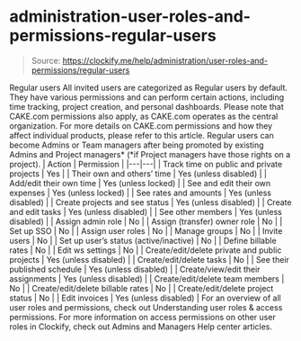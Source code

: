 # administration-user-roles-and-permissions-regular-users

> Source: https://clockify.me/help/administration/user-roles-and-permissions/regular-users

Regular users
All invited users are categorized as Regular users by default. They have various permissions and can perform certain actions, including time tracking, project creation, and personal dashboards.
Please note that CAKE.com permissions also apply, as CAKE.com operates as the central organization. For more details on CAKE.com permissions and how they affect individual products, please refer to this article.
Regular users can become Admins or Team managers after being promoted by existing Admins and Project managers* (*if Project managers have those rights on a project).
| Action | Permission |
|---|---|
| Track time on public and private projects | Yes |
| Their own and others’ time | Yes (unless disabled) |
| Add/edit their own time | Yes (unless locked) |
| See and edit their own expenses | Yes (unless locked) |
| See rates and amounts | Yes (unless disabled) |
| Create projects and see status | Yes (unless disabled) |
| Create and edit tasks | Yes (unless disabled) |
| See other members | Yes (unless disabled) |
| Assign admin role | No |
| Assign (transfer) owner role | No |
| Set up SSO | No |
| Assign user roles | No |
| Manage groups | No |
| Invite users | No |
| Set up user’s status (active/inactive) | No |
| Define billable rates | No |
| Edit ws settings | No |
| Create/edit/delete private and public projects | Yes (unless disabled) |
| Create/edit/delete tasks | No |
| See their published schedule | Yes (unless disabled) |
| Create/view/edit their assignments | Yes (unless disabled) |
| Create/edit/delete team members | No |
| Create/edit/delete billable rates | No |
| Create/edit/delete project status | No |
| Edit invoices | Yes (unless disabled) |
For an overview of all user roles and permissions, check out Understanding user roles & access permissions.
For more information on access permissions on other user roles in Clockify, check out Admins and Managers Help center articles.